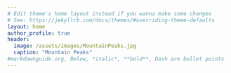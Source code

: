 ```yaml
---
# Edit theme's home layout instead if you wanna make some changes
# See: https://jekyllrb.com/docs/themes/#overriding-theme-defaults
layout: home
author_profile: true
header:
  image: /assets/images/MountainPeaks.jpg
  caption: "Mountain Peaks"
#markdownguide.org, Below, *italic*, **bold**, Dash are bullet points
---
```

